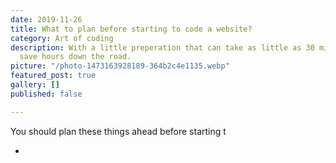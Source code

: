 ```yaml
---
date: 2019-11-26
title: What to plan before starting to code a website?
category: Art of coding
description: With a little preperation that can take as little as 30 minutes you can
  save hours down the road.
picture: "/photo-1473163928189-364b2c4e1135.webp"
featured_post: true
gallery: []
published: false

---
```

You should plan these things ahead before starting t

* 